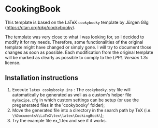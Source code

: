 # CookingBook
This template is based on the LaTeX `cookybooky` template by Jürgen Gilg (https://ctan.org/pkg/cookybooky).

The template was very close to what I was looking for, so I decided to modify it for my needs. Therefore, some functionalities of the original template might have changed or simply gone. I will try to document those changes as soon as possible.
Each modification from the original template will be marked as clearly as possible to comply to the *LPPL Version 1.3c* license.


## Installation instructions
1. Execute `latex cookybooky.ins` : The `cookybooky.sty` file will automatically be generated as well as a custom's helper file `myRecipe.cfg` in which custom settings can be setup (or use the pregenerated files in the 'cookybooky' folder);
2. Move the generated file into a directory in the search path by TeX (i.e. `\%Documents%\LaTeX\tex\latex\CookingBook\`);
3. Try the example file ex_1.tex and see if it works.